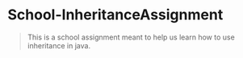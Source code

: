 # School-InheritanceAssignment

> This is a school assignment meant to help us learn how to use inheritance in java.
